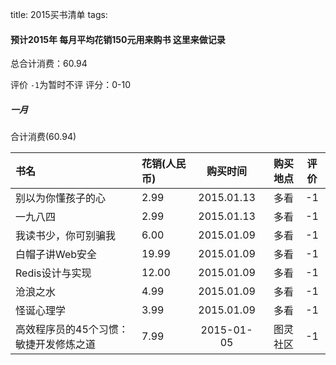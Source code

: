 title: 2015买书清单
tags: 

#### 预计2015年 每月平均花销150元用来购书 这里来做记录

总合计消费：60.94

评价 `-1`为暂时不评 评分：0-10

##### 一月 

合计消费(60.94)

| 书名      |    花销(人民币) | 购买时间  |购买地点|评价|
| :-------- | :--------| :--: |--:|:-:|
|别以为你懂孩子的心|	 2.99 	|	2015.01.13| 多看 |-1|
|一九八四	 	|	2.99 |		2015.01.13|多看 |-1|
|我读书少，你可别骗我|	6.00 |		2015.01.09| 多看 |-1|
|白帽子讲Web安全	 |  19.99 |		2015.01.09|多看 |-1|
|Redis设计与实现	 |	12.00 |		2015.01.09 |多看 |-1|
|沧浪之水	 	|	4.99 	|	2015.01.09|多看 |-1|
|怪诞心理学	 	|	3.99 |	2015.01.09|多看 |-1|
|高效程序员的45个习惯：敏捷开发修炼之道 	|7.99 |	2015-01-05|图灵社区 |-1|